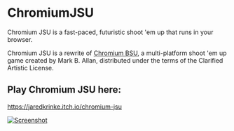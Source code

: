 # ChromiumJSU
Chromium JSU is a fast-paced, futuristic shoot 'em up that runs in your browser.

Chromium JSU is a rewrite of [Chromium BSU](http://chromium-bsu.sourceforge.net/), a multi-platform shoot 'em up game created by Mark B. Allan, distributed under the terms of the Clarified Artistic License.

## Play Chromium JSU here:
https://jaredkrinke.itch.io/chromium-jsu

[![Screenshot](../web/web/ChromiumJsuCover.jpg?raw=true)](https://jaredkrinke.itch.io/chromium-jsu)
